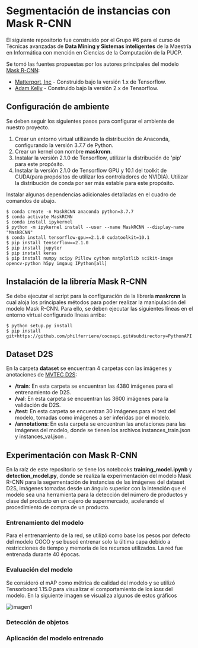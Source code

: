 ﻿# Segmentación de instancias con Mask R-CNN
 El siguiente repositorio fue construido por el Grupo #6 para el curso de Técnicas avanzadas de **Data Mining y Sistemas inteligentes** de la Maestría en Informática con mención en Ciencias de la Computación de la PUCP.
 
 Se tomó las fuentes propuestas por los autores principales del modelo [Mask R-CNN](https://arxiv.org/abs/1703.06870):
    
 - [Matterport, Inc](https://github.com/matterport/Mask_RCNN) - Construido bajo la versión 1.x de Tensorflow.
 - [Adam Kelly](https://github.com/akTwelve/Mask_RCNN) - Construido bajo la versión 2.x de Tensorflow.
 
 ## Configuración de ambiente
 Se deben seguir los siguientes pasos para configurar el ambiente de nuestro proyecto.
 1. Crear un entorno virtual utilizando la distribución de Anaconda, configurando la versión 3.7.7 de Python.
 2. Crear un kernel con nombre **maskrcnn**.
 3. Instalar la versión 2.1.0 de Tensorflow, utilizar la distribución de 'pip' para este propósito.
 4. Instalar la versión 2.1.0 de Tensorflow GPU y 10.1 del toolkit de CUDA(para propósitos de utilizar los controladores de NVIDIA). Utilizar la distribución de conda por ser más estable para este propósito.
 
 Instalar algunas dependencias adicionales detalladas en el cuadro de comandos de abajo.
 
    $ conda create -n MaskRCNN anaconda python=3.7.7
    $ conda activate MaskRCNN
    $ conda install ipykernel
    $ python -m ipykernel install --user --name MaskRCNN --display-name "MaskRCNN"
    $ conda install tensorflow-gpu==2.1.0 cudatoolkit=10.1
    $ pip install tensorflow==2.1.0
    $ pip install jupyter
    $ pip install keras
    $ pip install numpy scipy Pillow cython matplotlib scikit-image opencv-python h5py imgaug IPython[all]
    
 ## Instalación de la librería Mask R-CNN
 Se debe ejecutar el script para la configuración de la librería **maskrcnn** la cual aloja los principales métodos para poder realizar la manipulación del modelo Mask R-CNN.
 Para ello, se deben ejecutar las siguientes líneas en el entorno virtual configurado líneas arriba:
 
    $ python setup.py install
    $ pip install git+https://github.com/philferriere/cocoapi.git#subdirectory=PythonAPI
 ## Dataset D2S  
 En la carpeta **dataset** se encuentran 4 carpetas con las imágenes y anotaciones de [MVTEC D2S](https://www.mvtec.com/company/research/datasets/mvtec-d2s):
 
 - **/train**: En esta carpeta se encuentran las 4380 imágenes para el entrenamiento de D2S.
 - **/val**: En esta carpeta se encuentran las 3600 imágenes para la validación de D2S.
 - **/test**: En esta carpeta se encuentran 30 imágenes para el test del modelo, tomadas como imágenes a ser inferidas por el modelo.
 - **/annotations**: En esta carpeta se encuentran las anotaciones para las imágenes del modelo, donde se tienen los archivos instances_train.json y instances_val.json .
 ## Experimentación con Mask R-CNN

 En la raíz de este repositorio se tiene los notebooks **training_model.ipynb** y **detection_model.py**, donde se realiza la experimentación del modelo Mask R-CNN para la segementación de instancias de las imágenes del dataset D2S, imágenes tomadas desde un ángulo superior con la intención que el modelo sea una herramienta para la detección del número de productos y clase del producto en un cajero de supermercado, acelerando el procedimiento de compra de un producto.
 
 ### Entrenamiento del modelo
 
 Para el entrenamiento de la red, se utilizó como base los pesos por defecto del modelo COCO y se buscó entrenar solo la última capa debido a restricciones de tiempo y memoria de los recursos utilizados. La red fue entrenada durante 40 épocas.
 
 ### Evaluación del modelo
 
 Se consideró el mAP como métrica de calidad del modelo y se utilizó Tensorboard 1.15.0 para visualizar el comportamiento de los *loss* del modelo. En la siguiente imagen se visualiza algunos de estos gráficos
 
 ![imagen1](https://user-images.githubusercontent.com/107210601/202592124-de7aa507-6d8a-4359-8cf7-870b6774bcb7.png)

### Detección de objetos


### Aplicación del modelo entrenado




 
 
 
